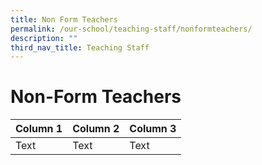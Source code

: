 ```yaml
---
title: Non Form Teachers
permalink: /our-school/teaching-staff/nonformteachers/
description: ""
third_nav_title: Teaching Staff
---
```

# **Non-Form Teachers**



| Column 1 | Column 2 | Column 3 |
| -------- | -------- | -------- |
| Text     | Text     | Text     |

